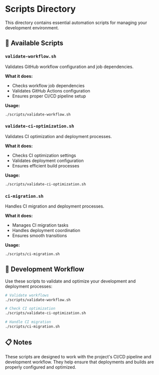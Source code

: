 # Scripts Directory

This directory contains essential automation scripts for managing your development environment.

## 🚀 Available Scripts

### `validate-workflow.sh`
Validates GitHub workflow configuration and job dependencies.

**What it does:**
- Checks workflow job dependencies
- Validates GitHub Actions configuration
- Ensures proper CI/CD pipeline setup

**Usage:**
```bash
./scripts/validate-workflow.sh
```

### `validate-ci-optimization.sh`
Validates CI optimization and deployment processes.

**What it does:**
- Checks CI optimization settings
- Validates deployment configuration
- Ensures efficient build processes

**Usage:**
```bash
./scripts/validate-ci-optimization.sh
```

### `ci-migration.sh`
Handles CI migration and deployment processes.

**What it does:**
- Manages CI migration tasks
- Handles deployment coordination
- Ensures smooth transitions

**Usage:**
```bash
./scripts/ci-migration.sh
```

## 🔧 Development Workflow

Use these scripts to validate and optimize your development and deployment processes:

```bash
# Validate workflows
./scripts/validate-workflow.sh

# Check CI optimization
./scripts/validate-ci-optimization.sh

# Handle CI migration
./scripts/ci-migration.sh
```

## 📋 Notes

These scripts are designed to work with the project's CI/CD pipeline and development workflow. They help ensure that deployments and builds are properly configured and optimized. 